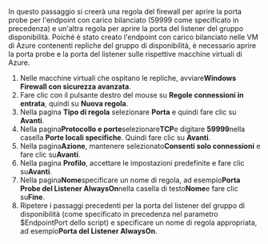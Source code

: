 In questo passaggio si creerà una regola del firewall per aprire la porta probe per l'endpoint con carico bilanciato (59999 come specificato in precedenza) e un'altra regola per aprire la porta del listener del gruppo disponibilità. Poiché è stato creato l'endpoint con carico bilanciato nelle VM di Azure contenenti repliche del gruppo di disponibilità, è necessario aprire la porta probe e la porta del listener sulle rispettive macchine virtuali di Azure.

1. Nelle macchine virtuali che ospitano le repliche, avviare**Windows Firewall con sicurezza avanzata**.
2. Fare clic con il pulsante destro del mouse su **Regole connessioni in entrata**, quindi su **Nuova regola**.
3. Nella pagina **Tipo di regola** selezionare **Porta** e quindi fare clic su **Avanti**.
4. Nella pagina**Protocollo e porte**selezionare**TCP**e digitare **59999**nella casella **Porte locali specifiche**. Quindi fare clic su **Avanti**.
5. Nella pagina**Azione**, mantenere selezionato**Consenti solo connessioni** e fare clic su**Avanti**.
6. Nella pagina **Profilo**, accettare le impostazioni predefinite e fare clic su**Avanti**.
7. Nella pagina**Nome**specificare un nome di regola, ad esempio**Porta Probe del Listener AlwaysOn**nella casella di testo**Nome**e fare clic su**Fine**.
8. Ripetere i passaggi precedenti per la porta del listener del gruppo di disponibilità (come specificato in precedenza nel parametro $EndpointPort dello script) e specificare un nome di regola appropriata, ad esempio**Porta del Listener AlwaysOn**.

<!---HONumber=Oct15_HO3-->